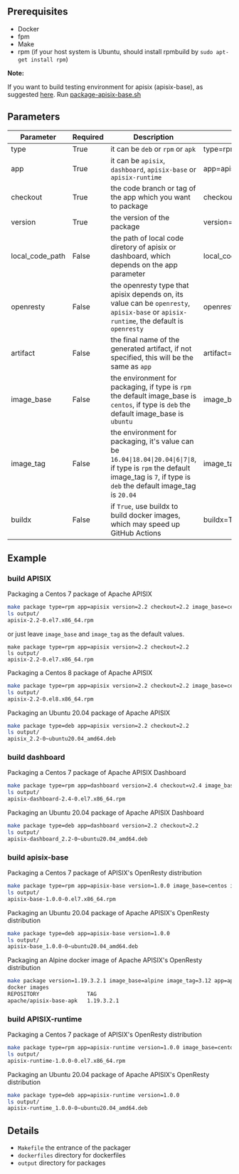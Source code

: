 ## Prerequisites

- Docker
- fpm
- Make
- rpm (if your host system is Ubuntu, should install rpmbuild by `sudo apt-get install rpm`)

**Note:**

If you want to build testing environment for apisix (apisix-base), as suggested [here](https://github.com/apache/apisix/blob/master/docs/en/latest/building-apisix.md#building-runtime-for-apisix). Run [package-apisix-base.sh](https://github.com/shreemaan-abhishek/apisix-build-tools/blob/master/package-apisix-base.sh)

## Parameters
| Parameter       | Required | Description                                                                                                                                                                       | Example                              |
|-----------------|----------|-----------------------------------------------------------------------------------------------------------------------------------------------------------------------------------|--------------------------------------|
| type            | True     | it can be `deb` or `rpm` or `apk`                                                                                                                                                 | type=rpm                             |
| app             | True     | it can be `apisix`, `dashboard`, `apisix-base` or `apisix-runtime`                                                                                                                | app=apisix                           |
| checkout        | True     | the code branch or tag of the app which you want to package                                                                                                                       | checkout=2.1 or checkout=v2.1        |
| version         | True     | the version of the package                                                                                                                                                        | version=10.10                        |
| local_code_path | False    | the path of local code diretory of apisix or dashboard, which depends on the app parameter                                                                                        | local_code_path=/home/vagrant/apisix |
| openresty       | False    | the openresty type that apisix depends on, its value can be `openresty`, `apisix-base` or `apisix-runtime`, the default is `openresty`                                            | openresty=apisix-base                |
| artifact        | False    | the final name of the generated artifact, if not specified, this will be the same as `app`                                                                                        | artifact=apisix                      |
| image_base      | False    | the environment for packaging, if type is `rpm` the default image_base is `centos`, if type is `deb` the default image_base is `ubuntu`                                           | image_base=centos                    |
| image_tag       | False    | the environment for packaging, it's value can be `16.04\|18.04\|20.04\|6\|7\|8`, if type is `rpm` the default image_tag is `7`, if type is `deb` the default image_tag is `20.04` | image_tag=7                          |
| buildx          | False    | if `True`, use buildx to build docker images, which may speed up GitHub Actions                                                                                                   | buildx=True                          |

## Example

### build APISIX

Packaging a Centos 7 package of Apache APISIX
```sh
make package type=rpm app=apisix version=2.2 checkout=2.2 image_base=centos image_tag=7
ls output/
apisix-2.2-0.el7.x86_64.rpm
```
or just leave `image_base` and `image_tag` as the default values.
```
make package type=rpm app=apisix version=2.2 checkout=2.2
ls output/
apisix-2.2-0.el7.x86_64.rpm
```

Packaging a Centos 8 package of Apache APISIX
```sh
make package type=rpm app=apisix version=2.2 checkout=2.2 image_base=centos image_tag=8
ls output/
apisix-2.2-0.el8.x86_64.rpm
```

Packaging an Ubuntu 20.04 package of Apache APISIX
```sh
make package type=deb app=apisix version=2.2 checkout=2.2
ls output/
apisix_2.2-0~ubuntu20.04_amd64.deb
```

### build dashboard

Packaging a Centos 7 package of Apache APISIX Dashboard
```sh
make package type=rpm app=dashboard version=2.4 checkout=v2.4 image_base=centos image_tag=7
ls output/
apisix-dashboard-2.4-0.el7.x86_64.rpm
```

Packaging an Ubuntu 20.04 package of Apache APISIX Dashboard
```sh
make package type=deb app=dashboard version=2.2 checkout=2.2
ls output/
apisix-dashboard_2.2-0~ubuntu20.04_amd64.deb
```

### build apisix-base

Packaging a Centos 7 package of APISIX's OpenResty distribution
```sh
make package type=rpm app=apisix-base version=1.0.0 image_base=centos image_tag=7
ls output/
apisix-base-1.0.0-0.el7.x86_64.rpm
```

Packaging an Ubuntu 20.04 package of Apache APISIX's OpenResty distribution
```sh
make package type=deb app=apisix-base version=1.0.0
ls output/
apisix-base_1.0.0-0~ubuntu20.04_amd64.deb
```

Packaging an Alpine docker image of Apache APISIX's OpenResty distribution
```sh
make package version=1.19.3.2.1 image_base=alpine image_tag=3.12 app=apisix-base type=apk
docker images
REPOSITORY               TAG         
apache/apisix-base-apk   1.19.3.2.1   
```

### build APISIX-runtime

Packaging a Centos 7 package of APISIX's OpenResty distribution
```sh
make package type=rpm app=apisix-runtime version=1.0.0 image_base=centos image_tag=7
ls output/
apisix-runtime-1.0.0-0.el7.x86_64.rpm
```

Packaging an Ubuntu 20.04 package of Apache APISIX's OpenResty distribution
```sh
make package type=deb app=apisix-runtime version=1.0.0
ls output/
apisix-runtime_1.0.0-0~ubuntu20.04_amd64.deb
```

## Details

- `Makefile` the entrance of the packager
- `dockerfiles` directory for dockerfiles
- `output` directory for packages
